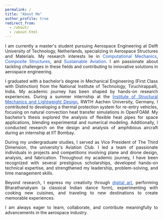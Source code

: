 ```yaml
---
permalink: /
title: "About Me"
author_profile: true
redirect_from: 
  - /about/
  - /about.html
---
```


<div style="text-align: justify;">
  <p>
    I am currently a master's student pursuing Aerospace Engineering at Delft University of Technology, Netherlands, specializing in Aerospace Structures and Materials. My research interests lie in <span style="color: rgb(31, 85, 193); ">Computational Mechanics</span>, <span style="color: rgb(31, 85, 193); ">Composite Structures</span>, and <span style="color: rgb(31, 85, 193); ">Sustainable Aviation</span>. I am passionate about tackling challenges in these fields and contributing to innovative solutions in aerospace engineering.
  </p>

  <p>
    I graduated with a bachelor’s degree in Mechanical Engineering (First Class with Distinction) from the National Institute of Technology, Tiruchirappalli, India. My academic journey has been shaped by hands-on research experiences. During a summer internship at the <a href="https://www.sla.rwth-aachen.de/cms/~fald/institut-fuer-strukturmechanik-und-leichtbau/?lidx=1" style="color: rgb(31, 85, 193);">Institute of Structural Mechanics and Lightweight Design</a>, RWTH Aachen University, Germany, I contributed to developing a thermal protection system for re-entry vehicles, focusing on natural convection heat transfer simulations in OpenFOAM. My bachelor’s thesis explored the analysis of flexible heat pipes for space applications, blending experimental and numerical modeling. Additionally, I conducted research on the design and analysis of amphibious aircraft during an internship at IIT Bombay.
  </p>

  <p>
    During my undergraduate studies, I served as Vice President of The Third Dimension, the university's Aviation Club. I led a team of passionate individuals in projects and competitions involving plane and drone design, analysis, and fabrication. Throughout my academic journey, I have been recognized with several prestigious scholarships, developed hands-on technical expertise, and strengthened my leadership, problem-solving, and time management skills.
  </p>

  <p>
    Beyond research, I express my creativity through <a href="https://www.instagram.com/jo_creations_/" style="color: rgb(31, 85, 193);">digital art</a>, performing Bharathanatyam (a classical Indian dance form), experimenting with cooking new cuisines, and traveling to new destinations to create memorable experiences.
  </p>

  <p>
    I am always eager to learn, collaborate, and contribute meaningfully to advancements in the aerospace industry.
  </p>
</div>

